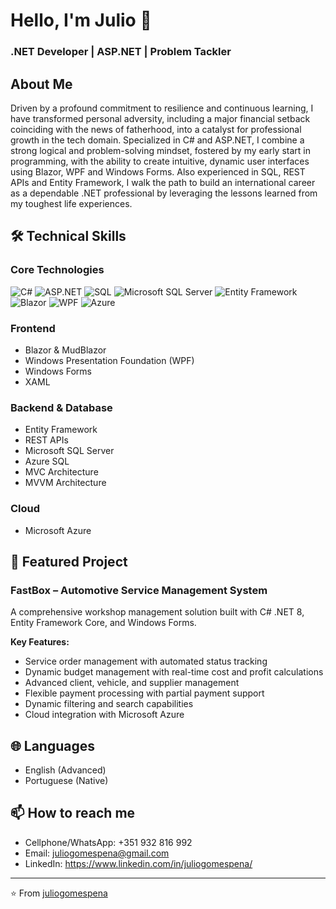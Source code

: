 # Hello, I'm Julio 👋
### .NET Developer | ASP.NET | Problem Tackler

## About Me
Driven by a profound commitment to resilience and continuous learning, I have transformed personal adversity, including a major financial setback coinciding with the news of fatherhood, into a catalyst for professional growth in the tech domain. Specialized in C# and ASP.NET, I combine a strong logical and problem-solving mindset, fostered by my early start in programming, with the ability to create intuitive, dynamic user interfaces using Blazor, WPF and Windows Forms. Also experienced in SQL, REST APIs and Entity Framework, I walk the path to build an international career as a dependable .NET professional by leveraging the lessons learned from my toughest life experiences.

## 🛠️ Technical Skills

### Core Technologies
![C#](https://img.shields.io/badge/C%23-239120?style=for-the-badge&logo=c-sharp&logoColor=white)
![ASP.NET](https://img.shields.io/badge/ASP.NET-512BD4?style=for-the-badge&logo=dotnet&logoColor=white)
![SQL](https://img.shields.io/badge/SQL-025E8C?style=for-the-badge&logo=microsoft-sql-server&logoColor=white)
![Microsoft SQL Server](https://img.shields.io/badge/Microsoft_SQL_Server-CC2927?style=for-the-badge&logo=microsoft-sql-server&logoColor=white)
![Entity Framework](https://img.shields.io/badge/Entity_Framework-512BD4?style=for-the-badge&logo=dotnet&logoColor=white)
![Blazor](https://img.shields.io/badge/Blazor-512BD4?style=for-the-badge&logo=blazor&logoColor=white)
![WPF](https://img.shields.io/badge/WPF-5C2D91?style=for-the-badge&logo=windows&logoColor=white)
![Azure](https://img.shields.io/badge/Azure-0089D6?style=for-the-badge&logo=microsoft-azure&logoColor=white)

### Frontend
- Blazor & MudBlazor
- Windows Presentation Foundation (WPF)
- Windows Forms
- XAML

### Backend & Database
- Entity Framework
- REST APIs
- Microsoft SQL Server
- Azure SQL
- MVC Architecture
- MVVM Architecture

### Cloud
- Microsoft Azure

## 🚀 Featured Project

### FastBox – Automotive Service Management System
A comprehensive workshop management solution built with C# .NET 8, Entity Framework Core, and Windows Forms.

**Key Features:**
- Service order management with automated status tracking
- Dynamic budget management with real-time cost and profit calculations
- Advanced client, vehicle, and supplier management
- Flexible payment processing with partial payment support
- Dynamic filtering and search capabilities
- Cloud integration with Microsoft Azure

## 🌐 Languages
- English (Advanced)
- Portuguese (Native)

## 📫 How to reach me
- Cellphone/WhatsApp: +351 932 816 992
- Email: juliogomespena@gmail.com
- LinkedIn: https://www.linkedin.com/in/juliogomespena/

---
⭐️ From [juliogomespena](https://github.com/juliogomespena)
